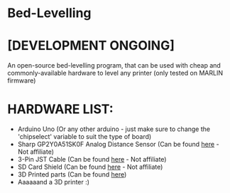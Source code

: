 # Bed-Levelling
# [DEVELOPMENT ONGOING]
An open-source bed-levelling program, that can be used with cheap and commonly-available hardware to level any printer (only tested on MARLIN firmware)

# HARDWARE LIST:
- Arduino Uno (Or any other arduino - just make sure to change the 'chipselect' variable to suit the type of board)
- Sharp GP2Y0A51SK0F Analog Distance Sensor (Can be found [here](https://shop.pimoroni.com/products/sharp-gp2y0a51sk0f-analog-distance-sensor-2-15cm?variant=31547778072659) - Not affiliate)
- 3-Pin JST Cable (Can be found [here](https://shop.pimoroni.com/products/3-pin-female-jst-zh-style-cable-30cm?variant=39353988743251) - Not affiliate)
- SD Card Shield (Can be found [here](https://www.amazon.co.uk/dp/B00N1TSRZ2?psc=1&ref=ppx_yo2ov_dt_b_product_details) - Not affiliate)
- 3D Printed parts (Can be found [here](https://github.com/Datman101/Bed_Levelling/blob/master/PrintedParts.md))
- Aaaaaand a 3D printer :)
